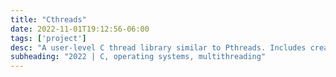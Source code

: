 ```yaml
---
title: "Cthreads"
date: 2022-11-01T19:12:56-06:00
tags: ['project']
desc: "A user-level C thread library similar to Pthreads. Includes creating, exiting, joining, scheduling, mutexs, and semaphores."
subheading: "2022 | C, operating systems, multithreading"
---
```


